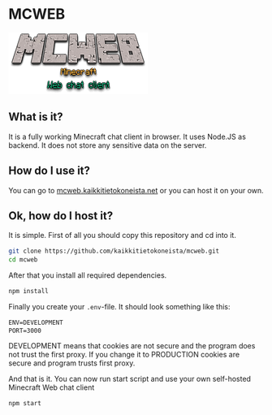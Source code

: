 # MCWEB

![logo](images/logo.png)

## What is it?

It is a fully working Minecraft chat client in browser. It uses Node.JS as backend. It does not store any sensitive data on the server. 

## How do I use it?

You can go to [mcweb.kaikkitietokoneista.net](https://mcweb.kaikkitietokoneista.net) or you can host it on your own.

## Ok, how do I host it?

It is simple. First of all you should copy this repository and cd into it. 
```bash
git clone https://github.com/kaikkitietokoneista/mcweb.git
cd mcweb
```
After that you install all required dependencies.
```bash
npm install
```
Finally you create your `.env`-file. It should look something like this:
```env
ENV=DEVELOPMENT
PORT=3000
```
DEVELOPMENT means that cookies are not secure and the program does not trust the first proxy. If you change it to PRODUCTION cookies are secure and program trusts first proxy.

And that is it. You can now run start script and use your own self-hosted Minecraft Web chat client
```bash
npm start
```